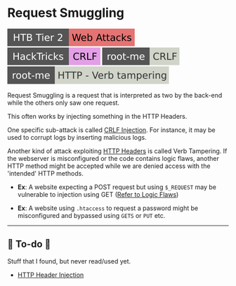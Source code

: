 # Request Smuggling

[![web_attacks](../../../../_badges/htb/web_attacks.svg)](https://academy.hackthebox.com/course/preview/web-attacks)
[![crlf](../../../../_badges/hacktricks/crlf.svg)](https://book.hacktricks.xyz/pentesting-web/crlf-0d-0a)
[![crlf](../../../../_badges/rootme/web_server/crlf.svg)](https://www.root-me.org/en/Challenges/Web-Server/CRLF)
[![http_verb_tampering](../../../../_badges/rootme/web_server/http_verb_tampering.svg)](https://www.root-me.org/en/Challenges/Web-Server/HTTP-verb-tampering)

<div class="row row-cols-lg-2"><div>

Request Smuggling is a request that is interpreted as two by the back-end while the others only saw one request.

This often works by injecting something in the HTTP Headers.

One specific sub-attack is called [CRLF Injection](https://en.wikipedia.org/wiki/HTTP_response_splitting). For instance, it may be used to corrupt logs by inserting malicious logs.
</div><div>

Another kind of attack exploiting [HTTP Headers](/operating-systems/networking/protocols/http.md#http-headers) is called Verb Tampering. If the webserver is misconfigured or the code contains logic flaws, another HTTP method might be accepted while we are denied access with the 'intended' HTTP methods.

* **Ex**: A website expecting a POST request but using `$_REQUEST` may be vulnerable to injection using GET ([Refer to Logic Flaws](/cybersecurity/red-team/s2.discovery/techniques/websites/logic_flaws.md#php-_request-logic-flaw))

* **Ex**: A website using `.htaccess` to request a password might be misconfigured and bypassed using `GETS` or `PUT` etc.
</div></div>

<hr class="sep-both">

## 👻 To-do 👻

Stuff that I found, but never read/used yet.

<div class="row row-cols-lg-2"><div>

* [HTTP Header Injection](https://en.wikipedia.org/wiki/HTTP_header_injection)
</div><div>
</div></div>